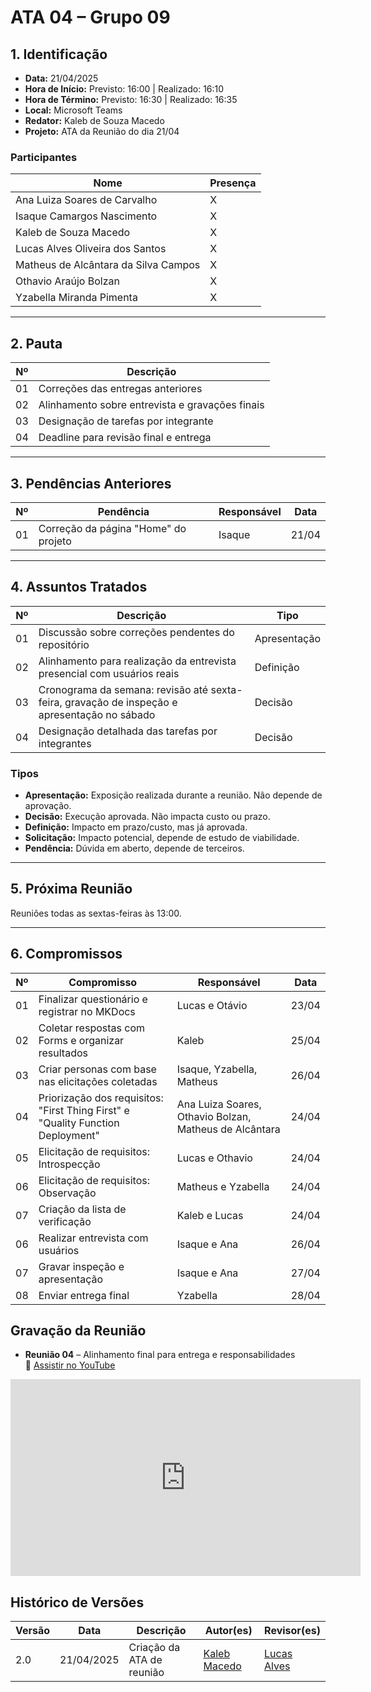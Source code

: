 # ATA 04 – Grupo 09

## 1. Identificação

- **Data:** 21/04/2025  
- **Hora de Início:** Previsto: 16:00 | Realizado: 16:10  
- **Hora de Término:** Previsto: 16:30 | Realizado: 16:35  
- **Local:** Microsoft Teams  
- **Redator:** Kaleb de Souza Macedo  
- **Projeto:** ATA da Reunião do dia 21/04

### Participantes

| Nome                                     | Presença |
|------------------------------------------|----------|
| Ana Luiza Soares de Carvalho             | X        |
| Isaque Camargos Nascimento               | X        |
| Kaleb de Souza Macedo                    | X        |
| Lucas Alves Oliveira dos Santos          | X        |
| Matheus de Alcântara da Silva Campos     | X        |
| Othavio Araújo Bolzan                    | X        |
| Yzabella Miranda Pimenta                 | X        |

---

## 2. Pauta

| Nº  | Descrição                                              |
|-----|--------------------------------------------------------|
| 01  | Correções das entregas anteriores                     |
| 02  | Alinhamento sobre entrevista e gravações finais       |
| 03  | Designação de tarefas por integrante                  |
| 04  | Deadline para revisão final e entrega                 |

---

## 3. Pendências Anteriores

| Nº  | Pendência                                     | Responsável | Data |
|-----|----------------------------------------------|-------------|------|
| 01  | Correção da página "Home" do projeto          | Isaque      | 21/04|

---

## 4. Assuntos Tratados

| Nº  | Descrição                                                                                     | Tipo         |
|-----|-----------------------------------------------------------------------------------------------|--------------|
| 01  | Discussão sobre correções pendentes do repositório                                           | Apresentação |
| 02  | Alinhamento para realização da entrevista presencial com usuários reais                      | Definição    |
| 03  | Cronograma da semana: revisão até sexta-feira, gravação de inspeção e apresentação no sábado | Decisão      |
| 04  | Designação detalhada das tarefas por integrantes                                             | Decisão      |

### Tipos

- **Apresentação:** Exposição realizada durante a reunião. Não depende de aprovação.  
- **Decisão:** Execução aprovada. Não impacta custo ou prazo.  
- **Definição:** Impacto em prazo/custo, mas já aprovada.  
- **Solicitação:** Impacto potencial, depende de estudo de viabilidade.  
- **Pendência:** Dúvida em aberto, depende de terceiros.

---

## 5. Próxima Reunião

Reuniões todas as sextas-feiras às 13:00.

---

## 6. Compromissos

| Nº  | Compromisso                                                        | Responsável                      | Data  |
|-----|---------------------------------------------------------------------|----------------------------------|--------|
| 01  | Finalizar questionário e registrar no MKDocs                      | Lucas e Otávio                   | 23/04  |
| 02  | Coletar respostas com Forms e organizar resultados                 | Kaleb                   | 25/04  |
| 03  | Criar personas com base nas elicitações coletadas                 | Isaque, Yzabella, Matheus                | 26/04  |
| 04  | Priorização dos requisitos: "First Thing First" e "Quality Function Deployment" | Ana Luiza Soares, Othavio Bolzan, Matheus de Alcântara   | 24/04  |
| 05  | Elicitação de requisitos: Introspecção  | Lucas e Othavio  | 24/04  |
| 06  | Elicitação de requisitos: Observação  | Matheus e Yzabella  | 24/04  | 
| 07  | Criação da lista de verificação  | Kaleb e Lucas  | 24/04  |
| 06  | Realizar entrevista com usuários                                   | Isaque e Ana                     | 26/04  |
| 07  | Gravar inspeção e apresentação                                     | Isaque e Ana                     | 27/04  |
| 08  | Enviar entrega final                                               | Yzabella                         | 28/04  |

## Gravação da Reunião

- **Reunião 04** – Alinhamento final para entrega e responsabilidades  
  🔗 [Assistir no YouTube](https://youtu.be/1_o5faJMlo8)

<iframe width="560" height="315" src="https://www.youtube.com/embed/1_o5faJMlo8?si=8Eq-XG3xtr7eLYwV" title="YouTube video player" frameborder="0" allow="accelerometer; autoplay; clipboard-write; encrypted-media; gyroscope; picture-in-picture; web-share" referrerpolicy="strict-origin-when-cross-origin" allowfullscreen></iframe>

## Histórico de Versões

| Versão | Data       | Descrição                | Autor(es)                              | Revisor(es)                        |
|--------|------------|--------------------------|----------------------------------------|------------------------------------|
| 2.0    | 21/04/2025 | Criação da ATA de reunião | [Kaleb Macedo](https://github.com/kalebmacedo) | [Lucas Alves](https://github.com/LucasAlves71) |
